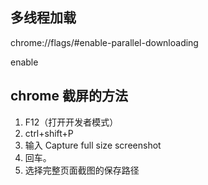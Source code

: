 

## 多线程加载

chrome://flags/#enable-parallel-downloading

enable


## chrome 截屏的方法
1. F12（打开开发者模式）
2. ctrl+shift+P
3. 输入 Capture full size screenshot
4. 回车。
5. 选择完整页面截图的保存路径
